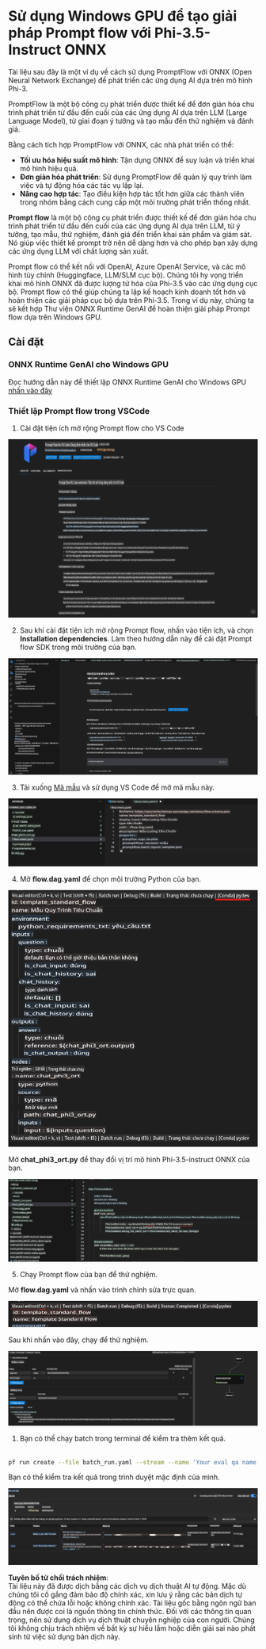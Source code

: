 # Sử dụng Windows GPU để tạo giải pháp Prompt flow với Phi-3.5-Instruct ONNX

Tài liệu sau đây là một ví dụ về cách sử dụng PromptFlow với ONNX (Open Neural Network Exchange) để phát triển các ứng dụng AI dựa trên mô hình Phi-3.

PromptFlow là một bộ công cụ phát triển được thiết kế để đơn giản hóa chu trình phát triển từ đầu đến cuối của các ứng dụng AI dựa trên LLM (Large Language Model), từ giai đoạn ý tưởng và tạo mẫu đến thử nghiệm và đánh giá.

Bằng cách tích hợp PromptFlow với ONNX, các nhà phát triển có thể:

- **Tối ưu hóa hiệu suất mô hình**: Tận dụng ONNX để suy luận và triển khai mô hình hiệu quả.
- **Đơn giản hóa phát triển**: Sử dụng PromptFlow để quản lý quy trình làm việc và tự động hóa các tác vụ lặp lại.
- **Nâng cao hợp tác**: Tạo điều kiện hợp tác tốt hơn giữa các thành viên trong nhóm bằng cách cung cấp một môi trường phát triển thống nhất.

**Prompt flow** là một bộ công cụ phát triển được thiết kế để đơn giản hóa chu trình phát triển từ đầu đến cuối của các ứng dụng AI dựa trên LLM, từ ý tưởng, tạo mẫu, thử nghiệm, đánh giá đến triển khai sản phẩm và giám sát. Nó giúp việc thiết kế prompt trở nên dễ dàng hơn và cho phép bạn xây dựng các ứng dụng LLM với chất lượng sản xuất.

Prompt flow có thể kết nối với OpenAI, Azure OpenAI Service, và các mô hình tùy chỉnh (Huggingface, LLM/SLM cục bộ). Chúng tôi hy vọng triển khai mô hình ONNX đã được lượng tử hóa của Phi-3.5 vào các ứng dụng cục bộ. Prompt flow có thể giúp chúng ta lập kế hoạch kinh doanh tốt hơn và hoàn thiện các giải pháp cục bộ dựa trên Phi-3.5. Trong ví dụ này, chúng ta sẽ kết hợp Thư viện ONNX Runtime GenAI để hoàn thiện giải pháp Prompt flow dựa trên Windows GPU.

## **Cài đặt**

### **ONNX Runtime GenAI cho Windows GPU**

Đọc hướng dẫn này để thiết lập ONNX Runtime GenAI cho Windows GPU [nhấn vào đây](./ORTWindowGPUGuideline.md)

### **Thiết lập Prompt flow trong VSCode**

1. Cài đặt tiện ích mở rộng Prompt flow cho VS Code

![pfvscode](../../../../../../translated_images/pfvscode.79f42ae5dd93ed35c19d6d978ae75831fef40e0b8440ee48b893b5a0597d2260.vi.png)

2. Sau khi cài đặt tiện ích mở rộng Prompt flow, nhấn vào tiện ích, và chọn **Installation dependencies**. Làm theo hướng dẫn này để cài đặt Prompt flow SDK trong môi trường của bạn.

![pfsetup](../../../../../../translated_images/pfsetup.0c82d99c7760aac29833b37faf4329e67e22279b1c5f37a73724dfa9ebaa32ee.vi.png)

3. Tải xuống [Mã mẫu](../../../../../../code/09.UpdateSamples/Aug/pf/onnx_inference_pf) và sử dụng VS Code để mở mã mẫu này.

![pfsample](../../../../../../translated_images/pfsample.7bf40b133a558d86356dd6bc0e480bad2659d9c5364823dae9b3e6784e6f2d25.vi.png)

4. Mở **flow.dag.yaml** để chọn môi trường Python của bạn.

![pfdag](../../../../../../translated_images/pfdag.c5eb356fa3a96178cd594de9a5da921c4bbe646a9946f32aa20d344ccbeb51a0.vi.png)

   Mở **chat_phi3_ort.py** để thay đổi vị trí mô hình Phi-3.5-instruct ONNX của bạn.

![pfphi](../../../../../../translated_images/pfphi.fff4b0afea47c92c8481174dbf3092823906fca5b717fc642f78947c3e5bbb39.vi.png)

5. Chạy Prompt flow của bạn để thử nghiệm.

Mở **flow.dag.yaml** và nhấn vào trình chỉnh sửa trực quan.

![pfv](../../../../../../translated_images/pfv.7af6ecd65784a98558b344ba69b5ba6233876823fb435f163e916a632394fc1e.vi.png)

Sau khi nhấn vào đây, chạy để thử nghiệm.

![pfflow](../../../../../../translated_images/pfflow.9697e0fda67794bb0cf4b78d52e6f5a42002eec935bc2519933064afbbdd34f0.vi.png)

1. Bạn có thể chạy batch trong terminal để kiểm tra thêm kết quả.

```bash

pf run create --file batch_run.yaml --stream --name 'Your eval qa name'    

```

Bạn có thể kiểm tra kết quả trong trình duyệt mặc định của mình.

![pfresult](../../../../../../translated_images/pfresult.972eb57dd5bec646e1aa01148991ba8959897efea396e42cf9d7df259444878d.vi.png)

**Tuyên bố từ chối trách nhiệm**:  
Tài liệu này đã được dịch bằng các dịch vụ dịch thuật AI tự động. Mặc dù chúng tôi cố gắng đảm bảo độ chính xác, xin lưu ý rằng các bản dịch tự động có thể chứa lỗi hoặc không chính xác. Tài liệu gốc bằng ngôn ngữ ban đầu nên được coi là nguồn thông tin chính thức. Đối với các thông tin quan trọng, nên sử dụng dịch vụ dịch thuật chuyên nghiệp của con người. Chúng tôi không chịu trách nhiệm về bất kỳ sự hiểu lầm hoặc diễn giải sai nào phát sinh từ việc sử dụng bản dịch này.